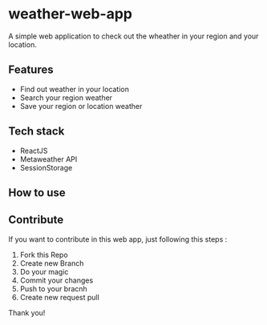 # weather-web-app
A simple web application to check out the wheather in your region and your location.

## Features
- Find out weather in your location
- Search your region weather
- Save your region or location weather

## Tech stack 
- ReactJS
- Metaweather API
- SessionStorage

## How to use

## Contribute
If you want to contribute in this web app, just following this steps : 
1. Fork this Repo
2. Create new Branch
3. Do your magic
4. Commit your changes
5. Push to your bracnh
6. Create new request pull


Thank you!
